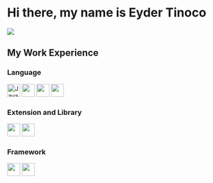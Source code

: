 # Hi there, my name is Eyder Tinoco
<img src="https://user-images.githubusercontent.com/53383378/185438917-84df6f6e-e91d-4e82-84ef-42f46b5b3db0.jpeg">

## My Work Experience

### Language
<div>
  <img src="https://user-images.githubusercontent.com/53383378/185432944-12b84697-638a-4a41-9a50-4058d401677e.svg" width="30px" alt="JavaScript">
  <img src="https://user-images.githubusercontent.com/53383378/185432939-2acedff8-e7f2-4692-a67c-2cbd800a0e28.svg" width="30px">
  <img src="https://user-images.githubusercontent.com/53383378/185432937-b3088ae4-c7d2-4a0e-88e8-0540ecb19363.svg" width="30px">
  <img src="https://user-images.githubusercontent.com/53383378/185432942-e3deaec4-e6b1-4f9d-82ca-3b1a9e354c4c.svg" width="30px">
</div>

### Extension and Library
<div>
  <img src="https://user-images.githubusercontent.com/53383378/185439867-20d5afa0-c5dc-449e-a4dd-9ac93124b4e9.png" width="30px">
  <img src="https://user-images.githubusercontent.com/53383378/185439872-35782dad-5698-4540-bac3-9be7b99ad3e8.png" width="30px">
</div>

### Framework
<div>
  <img src="https://user-images.githubusercontent.com/53383378/185437306-0cdc580b-d8a2-4b62-b424-5b33e1de96dc.png" width="30px">
  <img src="https://user-images.githubusercontent.com/53383378/185437426-caee6ed3-cf28-4656-94dd-1f3839229452.png" width="30px">
</div>

<!--
**eydertinoco/eydertinoco** is a ✨ _special_ ✨ repository because its `README.md` (this file) appears on your GitHub profile.

Here are some ideas to get you started:

- 🔭 I’m currently working on ...
- 🌱 I’m currently learning ...
- 👯 I’m looking to collaborate on ...
- 🤔 I’m looking for help with ...
- 💬 Ask me about ...
- 📫 How to reach me: ...
- 😄 Pronouns: ...
- ⚡ Fun fact: ...
-->
